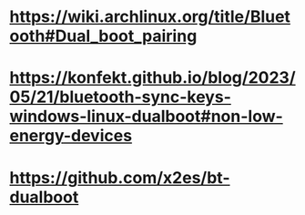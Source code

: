 # https://wiki.archlinux.org/title/Bluetooth#Dual_boot_pairing
# https://konfekt.github.io/blog/2023/05/21/bluetooth-sync-keys-windows-linux-dualboot#non-low-energy-devices
# https://github.com/x2es/bt-dualboot